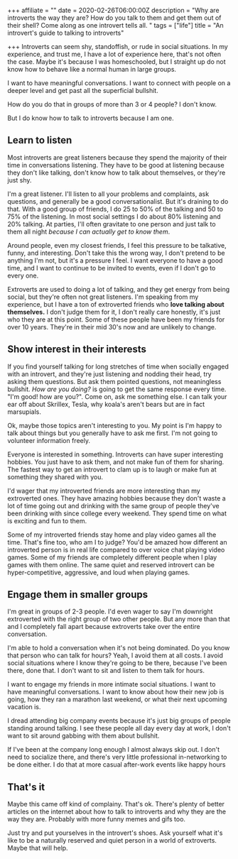 +++
affiliate = ""
date = 2020-02-26T06:00:00Z
description = "Why are introverts the way they are? How do you talk to them and get them out of their shell? Come along as one introvert tells all. "
tags = ["life"]
title = "An introvert's guide to talking to introverts"

+++
Introverts can seem shy, standoffish, or rude in social situations. In my experience, and trust me, I have a lot of experience here, that's not often the case. Maybe it's because I was homeschooled, but I straight up do not know how to behave like a normal human in large groups.

I want to have meaningful conversations. I want to connect with people on a deeper level and get past all the superficial bullshit.

How do you do that in groups of more than 3 or 4 people? I don't know.

But I do know how to talk to introverts because I am one.

## Learn to listen

Most introverts are great listeners because they spend the majority of their time in conversations listening. They have to be good at listening because they don't like talking, don't know how to talk about themselves, or they're just shy.

I'm a great listener. I'll listen to all your problems and complaints, ask questions, and generally be a good conversationalist. But it's draining to do that. With a good group of friends, I do 25 to 50% of the talking and 50 to 75% of the listening. In most social settings I do about 80% listening and 20% talking. At parties, I'll often gravitate to one person and just talk to them all night _because I can actually get to know them_.

Around people, even my closest friends, I feel this pressure to be talkative, funny, and interesting. Don't take this the wrong way, I don't pretend to be anything I'm not, but it's a pressure I feel. I want everyone to have a good time, and I want to continue to be invited to events, even if I don't go to every one.

Extroverts are used to doing a lot of talking, and they get energy from being social, but they're often not great listeners. I'm speaking from my experience, but I have a ton of extroverted friends who **love talking about themselves.** I don't judge them for it, I don't really care honestly, it's just who they are at this point. Some of these people have been my friends for over 10 years. They're in their mid 30's now and are unlikely to change.

## Show interest in their interests

If you find yourself talking for long stretches of time when socially engaged with an introvert, and they're just listening and nodding their head, try asking them questions. But ask them pointed questions, not meaningless bullshit. _How are you doing?_ is going to get the same response every time. "I'm good! how are you?". Come on, ask me something else. I can talk your ear off about Skrillex, Tesla, why koala's aren't bears but are in fact marsupials.

Ok, maybe those topics aren't interesting to you. My point is I'm happy to talk about things but you generally have to ask me first. I'm not going to volunteer information freely.

Everyone is interested in something. Introverts can have super interesting hobbies. You just have to ask them, and not make fun of them for sharing. The fastest way to get an introvert to clam up is to laugh or make fun at something they shared with you.

I'd wager that my introverted friends are more interesting than my extroverted ones. They have amazing hobbies because they don't waste a lot of time going out and drinking with the same group of people they've been drinking with since college every weekend. They spend time on what is exciting and fun to them.

Some of my introverted friends stay home and play video games all the time. That's fine too, who am I to judge? You'd be amazed how different an introverted person is in real life compared to over voice chat playing video games. Some of my friends are completely different people when I play games with them online. The same quiet and reserved introvert can be hyper-competitive, aggressive, and loud when playing games.

## Engage them in smaller groups

I'm great in groups of 2-3 people. I'd even wager to say I'm downright extroverted with the right group of two other people. But any more than that and I completely fall apart because extroverts take over the entire conversation.

I'm able to hold a conversation when it's not being dominated. Do you know that person who can talk for hours? Yeah, I avoid them at all costs. I avoid social situations where I know they're going to be there, because I've been there, done that. I don't want to sit and listen to them talk for hours.

I want to engage my friends in more intimate social situations. I want to have meaningful conversations. I want to know about how their new job is going, how they ran a marathon last weekend, or what their next upcoming vacation is.

I dread attending big company events because it's just big groups of people standing around talking. I see these people all day every day at work, I don't want to sit around gabbing with them about bullshit.

If I've been at the company long enough I almost always skip out. I don't need to socialize there, and there's very little professional in-networking to be done either. I do that at more casual after-work events like happy hours

## That's it

Maybe this came off kind of complainy. That's ok. There's plenty of better articles on the internet about how to talk to introverts and why they are the way they are. Probably with more funny memes and gifs too.

Just try and put yourselves in the introvert's shoes. Ask yourself what it's like to be a naturally reserved and quiet person in a world of extroverts. Maybe that will help.